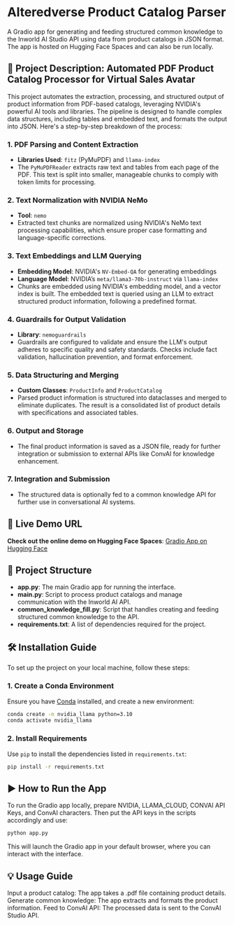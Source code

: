 # Alteredverse Product Catalog Parser

A Gradio app for generating and feeding structured common knowledge to the Inworld AI Studio API using data from product catalogs in JSON format. The app is hosted on Hugging Face Spaces and can also be run locally.

## 💼 Project Description: Automated PDF Product Catalog Processor for Virtual Sales Avatar

This project automates the extraction, processing, and structured output of product information from PDF-based catalogs, leveraging NVIDIA's powerful AI tools and libraries. The pipeline is designed to handle complex data structures, including tables and embedded text, and formats the output into JSON. Here's a step-by-step breakdown of the process:

### 1. PDF Parsing and Content Extraction
- **Libraries Used**: `fitz` (PyMuPDF) and `llama-index`
- The `PyMuPDFReader` extracts raw text and tables from each page of the PDF. This text is split into smaller, manageable chunks to comply with token limits for processing.

### 2. Text Normalization with NVIDIA NeMo
- **Tool**: `nemo`
- Extracted text chunks are normalized using NVIDIA's NeMo text processing capabilities, which ensure proper case formatting and language-specific corrections.

### 3. Text Embeddings and LLM Querying
- **Embedding Model**: NVIDIA's `NV-Embed-QA` for generating embeddings
- **Language Model**: NVIDIA’s `meta/llama3-70b-instruct` via `llama-index`
- Chunks are embedded using NVIDIA's embedding model, and a vector index is built. The embedded text is queried using an LLM to extract structured product information, following a predefined format.

### 4. Guardrails for Output Validation
- **Library**: `nemoguardrails`
- Guardrails are configured to validate and ensure the LLM's output adheres to specific quality and safety standards. Checks include fact validation, hallucination prevention, and format enforcement.

### 5. Data Structuring and Merging
- **Custom Classes**: `ProductInfo` and `ProductCatalog`
- Parsed product information is structured into dataclasses and merged to eliminate duplicates. The result is a consolidated list of product details with specifications and associated tables.

### 6. Output and Storage
- The final product information is saved as a JSON file, ready for further integration or submission to external APIs like ConvAI for knowledge enhancement.

### 7. Integration and Submission
- The structured data is optionally fed to a common knowledge API for further use in conversational AI systems.


## 🚀 Live Demo URL

**Check out the online demo on Hugging Face Spaces**: [Gradio App on Hugging Face](https://huggingface.co/spaces/Alteredverse/AV-Catalog-Parser-Demo)

## 📁 Project Structure

- **app.py**: The main Gradio app for running the interface.
- **main.py**: Script to process product catalogs and manage communication with the Inworld AI API.
- **common_knowledge_fill.py**: Script that handles creating and feeding structured common knowledge to the API.
- **requirements.txt**: A list of dependencies required for the project.

## 🛠️ Installation Guide

To set up the project on your local machine, follow these steps:

### 1. Create a Conda Environment

Ensure you have [Conda](https://docs.conda.io/projects/conda/en/latest/user-guide/install/index.html) installed, and create a new environment:

```bash
conda create -n nvidia_llama python=3.10
conda activate nvidia_llama
```

### 2. Install Requirements

Use `pip` to install the dependencies listed in `requirements.txt`:

```bash
pip install -r requirements.txt
```

## ▶️ How to Run the App
To run the Gradio app locally, prepare NVIDIA, LLAMA_CLOUD, CONVAI API Keys, and ConvAI characters. Then put the API keys in the scripts accordingly and use:

```bash
python app.py
```
This will launch the Gradio app in your default browser, where you can interact with the interface.

## 💡 Usage Guide
Input a product catalog: The app takes a .pdf file containing product details.
Generate common knowledge: The app extracts and formats the product information.
Feed to ConvAI API: The processed data is sent to the ConvAI Studio API.

